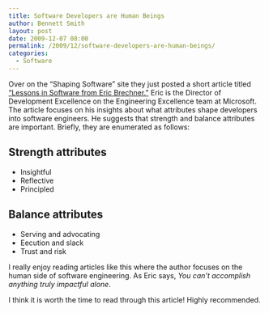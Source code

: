 ```yaml
---
title: Software Developers are Human Beings
author: Bennett Smith
layout: post
date: 2009-12-07 08:00
permalink: /2009/12/software-developers-are-human-beings/
categories:
  - Software
---
```

Over on the “Shaping Software” site they just posted a short article titled [“Lessons in Software from Eric Brechner.”][1] Eric is the Director of Development Excellence on the Engineering Excellence team at Microsoft. The article focuses on his insights about what attributes shape developers into software engineers. He suggests that strength and balance attributes are important. Briefly, they are enumerated as follows:

## Strength attributes

*   Insightful
*   Reflective
*   Principled

## Balance attributes

*   Serving and advocating
*   Eecution and slack
*   Trust and risk

I really enjoy reading articles like this where the author focuses on the human side of software engineering. As Eric says, *You can’t accomplish anything truly impactful alone*.

I think it is worth the time to read through this article! Highly recommended.


 [1]: http://shapingsoftware.com/2009/12/07/lessons-in-software-from-eric-brechner/
